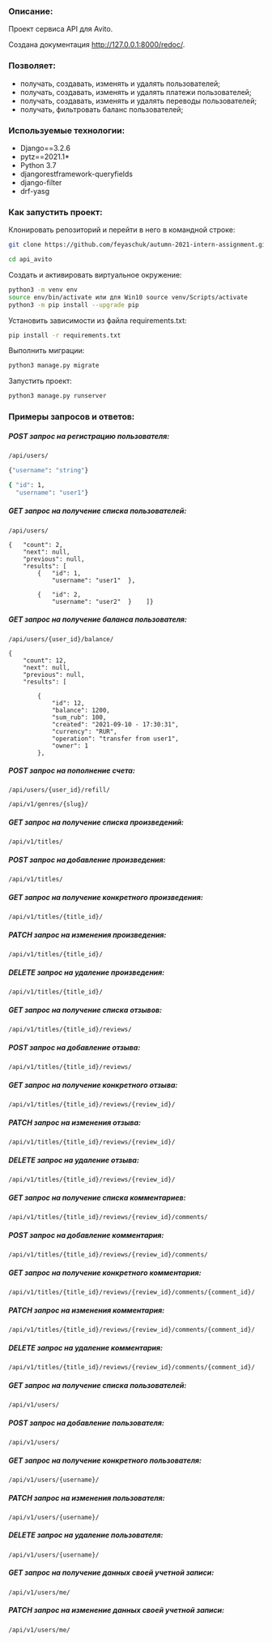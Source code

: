 ### Описание:
Проект сервиса API для Avito.

Создана документация http://127.0.0.1:8000/redoc/.

### Позволяет:
* получать, создавать, изменять и удалять пользователей;
* получать, создавать, изменять и удалять платежи пользователей;
* получать, создавать, изменять и удалять переводы пользователей;
* получать, фильтровать баланс пользователей;

### Используемые технологии:
* Django==3.2.6
* pytz==2021.1* 
* Python 3.7
* djangorestframework-queryfields
* django-filter
* drf-yasg

### Как запустить проект:
Клонировать репозиторий и перейти в него в командной строке:
```bash
git clone https://github.com/feyaschuk/autumn-2021-intern-assignment.git
```
```bash
cd api_avito
```
Cоздать и активировать виртуальное окружение:
```bash
python3 -m venv env
source env/bin/activate или для Win10 source venv/Scripts/activate
python3 -m pip install --upgrade pip
```
Установить зависимости из файла requirements.txt:
```bash
pip install -r requirements.txt
```
Выполнить миграции:
```bash
python3 manage.py migrate
```
Запустить проект:
```bash
python3 manage.py runserver
```
### Примеры запросов и ответов:
##### POST запрос на регистрацию пользователя:
```bash
/api/users/
```
```bash
{"username": "string"}
```
```bash
{ "id": 1,
  "username": "user1"}
```
##### GET запрос на получение списка пользователей:
```
/api/users/
```
```
{   "count": 2,
    "next": null,
    "previous": null,
    "results": [
        {   "id": 1,
            "username": "user1"  },
            
        {   "id": 2,
            "username": "user2"  }    ]}
```
##### GET запрос на получение баланса пользователя:
```
/api/users/{user_id}/balance/
```
```
{
    "count": 12,
    "next": null,
    "previous": null,
    "results": [
        
        {
            "id": 12,
            "balance": 1200,
            "sum_rub": 100,
            "created": "2021-09-10 - 17:30:31",
            "currency": "RUR",
            "operation": "transfer from user1",
            "owner": 1
        },
```
##### POST запрос на пополнение счета:
```
/api/users/{user_id}/refill/
```

```
/api/v1/genres/{slug}/
```
##### GET запрос на получение списка произведений:
```
/api/v1/titles/
```
##### POST запрос на добавление произведения:
```
/api/v1/titles/
```
##### GET запрос на получение конкретного произведения:
```
/api/v1/titles/{title_id}/
```
##### PATCH запрос на изменения произведения:
```
/api/v1/titles/{title_id}/
```
##### DELETE запрос на удаление произведения:
```
/api/v1/titles/{title_id}/
```
##### GET запрос на получение списка отзывов:
```
/api/v1/titles/{title_id}/reviews/
```
##### POST запрос на добавление отзыва:
```
/api/v1/titles/{title_id}/reviews/
```
##### GET запрос на получение конкретного отзыва:
```
/api/v1/titles/{title_id}/reviews/{review_id}/
```
##### PATCH запрос на изменения отзыва:
```
/api/v1/titles/{title_id}/reviews/{review_id}/
```
##### DELETE запрос на удаление отзыва:
```
/api/v1/titles/{title_id}/reviews/{review_id}/
```
##### GET запрос на получение списка комментариев:
```
/api/v1/titles/{title_id}/reviews/{review_id}/comments/
```
##### POST запрос на добавление комментария:
```
/api/v1/titles/{title_id}/reviews/{review_id}/comments/
```
##### GET запрос на получение конкретного комментария:
```
/api/v1/titles/{title_id}/reviews/{review_id}/comments/{comment_id}/
```
##### PATCH запрос на изменения комментария:
```
/api/v1/titles/{title_id}/reviews/{review_id}/comments/{comment_id}/
```
##### DELETE запрос на удаление комментария:
```
/api/v1/titles/{title_id}/reviews/{review_id}/comments/{comment_id}/
```
##### GET запрос на получение списка пользователей:
```
/api/v1/users/
```
##### POST запрос на добавление пользователя:
```
/api/v1/users/
```
##### GET запрос на получение конкретного пользователя:
```
/api/v1/users/{username}/
```
##### PATCH запрос на изменения пользователя:
```
/api/v1/users/{username}/
```
##### DELETE запрос на удаление пользователя:
```
/api/v1/users/{username}/
```
##### GET запрос на получение данных своей учетной записи:
```
/api/v1/users/me/
```
##### PATCH запрос на изменение данных своей учетной записи:
```
/api/v1/users/me/
```
